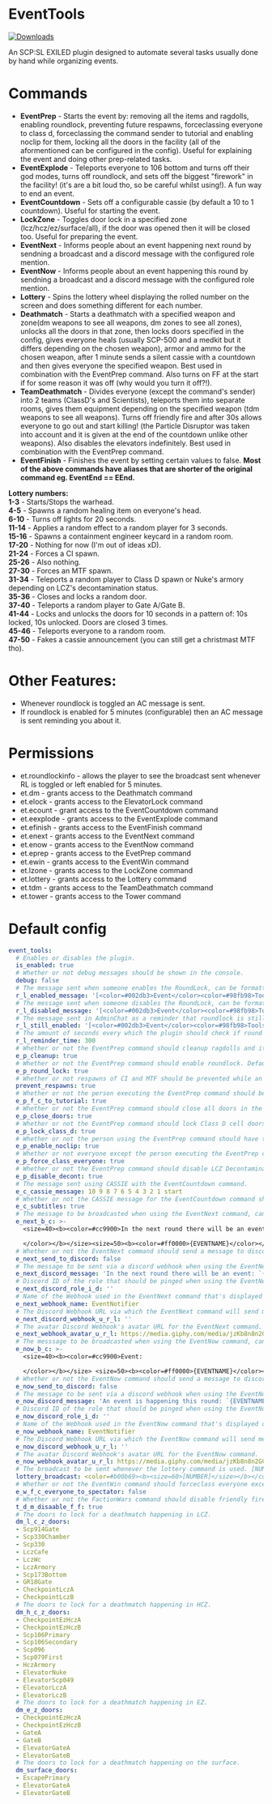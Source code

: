 # EventTools
<a href="https://github.com/Mikihero/EventTools/releases"><img src="https://img.shields.io/github/downloads/Mikihero/EventTools/total?label=Downloads" alt="Downloads"></a>
  
An SCP:SL EXILED plugin designed to automate several tasks usually done by hand while organizing events.

# **Commands**  
- **EventPrep** - Starts the event by: removing all the items and ragdolls, enabling roundlock, preventing future respawns, forceclassing everyone to class d, forceclassing the command sender to tutorial and enabling noclip for them, locking all the doors in the facility (all of the aformentioned can be configured in the config). Useful for explaining the event and doing other prep-related tasks.  
- **EventExplode** - Teleports everyone to 106 bottom and turns off their god modes, turns off roundlock, and sets off the biggest "firework" in the facility! (it's are a bit loud tho, so be careful whilst using!). A fun way to end an event.  
- **EventCountdown** - Sets off a configurable cassie (by default a 10 to 1 countdown). Useful for starting the event.  
- **LockZone** - Toggles door lock in a specified zone (lcz/hcz/ez/surface/all), if the door was opened then it will be closed too. Useful for preparing the event. 
- **EventNext** - Informs people about an event happening next round by sendning a broadcast and a discord message with the configured role mention.
- **EventNow** - Informs people about an event happening this round by sendning a broadcast and a discord message with the configured role mention. 
- **Lottery** - Spins the lottery wheel displaying the rolled number on the screen and does something different for each number.    
- **Deathmatch** - Starts a deathmatch with a specified weapon and zone(dm weapons to see all weapons, dm zones to see all zones), unlocks all the doors in that zone, then locks doors specified in the config, gives everyone heals (usually SCP-500 and a medkit but it differs depending on the chosen weapon), armor and ammo for the chosen weapon, after 1 minute sends a silent cassie with a countdown and then gives everyone the specified weapon. Best used in combination with the EventPrep command. Also turns on FF at the start if for some reason it was off (why would you turn it off?!).
- **TeamDeathmatch** - Divides everyone (except the command's sender) into 2 teams (ClassD's and Scientists), teleports them into separate rooms, gives them equipment depending on the specified weapon (tdm weapons to see all weapons). Turns off friendly fire and after 30s allows everyone to go out and start killing! (the Particle Disruptor was taken into account and it is given at the end of the countdown unlike other weapons). Also disables the elevators indefinitely. Best used in combination with the EventPrep command.  
- **EventFinish** - Finishes the event by setting certain values to false. 
**Most of the above commands have aliases that are shorter of the original command eg. EventEnd == EEnd.**

**Lottery numbers:**  
**1-3** - Starts/Stops the warhead.  
**4-5** - Spawns a random healing item on everyone's head.  
**6-10** - Turns off lights for 20 seconds.  
**11-14** - Applies a random effect to a random player for 3 seconds.  
**15-16** - Spawns a containment engineer keycard in a random room.  
**17-20** - Nothing for now (I'm out of ideas xD).  
**21-24** - Forces a CI spawn.  
**25-26** - Also nothing.  
**27-30** - Forces an MTF spawn.  
**31-34** - Teleports a random player to Class D spawn or Nuke's armory depending on LCZ's decontamination status.  
**35-36** - Closes and locks a random door.    
**37-40** - Teleports a random player to Gate A/Gate B.  
**41-44** - Locks and unlocks the doors for 10 seconds in a pattern of: 10s locked, 10s unlocked. Doors are closed 3 times.  
**45-46** - Teleports everyone to a random room.  
**47-50** - Fakes a cassie announcement (you can still get a christmast MTF tho).  

# **Other Features:**  
- Whenever roundlock is toggled an AC message is sent. 
- If roundlock is enabled for 5 minutes (configurable) then an AC message is sent reminding you about it.

# **Permissions**
- et.roundlockinfo - allows the player to see the broadcast sent whenever RL is toggled or left enabled for 5 minutes.
- et.dm - grants access to the Deathmatch command
- et.elock - grants access to the ElevatorLock command
- et.ecount - grant access to the EventCountdown command
- et.eexplode - grants access to the EventExplode command
- et.efinish - grants access to the EventFinish command
- et.enext - grants access to the EventNext command
- et.enow - grants access to the EventNow command
- et.eprep - grants access to the EvetPrep command
- et.ewin - grants access to the EventWin command
- et.lzone - grants access to the LockZone command
- et.lottery - grants access to the Lottery command
- et.tdm - grants access to the TeamDeathmatch command
- et.tower - grants access to the Tower command

# Default config
```yaml
event_tools:
  # Enables or disables the plugin.
  is_enabled: true
  # Whether or not debug messages should be shown in the console.
  debug: false
  # The message sent when someone enables the RoundLock, can be formatted like a normal SL broadcast.
  r_l_enabled_message: '[<color=#002db3>Event</color><color=#98fb98>Tools</color>] <color=#50c878>RoundLock</color><color=#ffffff> has been </color><color=#00ffff>enabled.</color>'
  # The message sent when someone disables the RoundLock, can be formatted like a normal SL broadcast.
  r_l_disabled_message: '[<color=#002db3>Event</color><color=#98fb98>Tools</color>] <color=#50c878>RoundLock</color><color=#ffffff> has been </color><color=#c50000>disabled.</color>'
  # The message sent in AdminChat as a reminder that roundlock is still enabled, can be formatted like a normal SL broadcast.
  r_l_still_enabled: '[<color=#002db3>Event</color><color=#98fb98>Tools</color>] <color=#ffffff> A quick reminder that </color><color=#50c878>RoundLock</color><color=#ffffff> is still </color><color=#00ffff>enabled.</color>'
  # The amount of seconds every which the plugin should check if round lock is enabled and send a broadcast accordingly. Default: 300
  r_l_reminder_time: 300
  # Whether or not the EventPrep command should cleanup ragdolls and items. Default: true
  e_p_cleanup: true
  # Whether or not the EventPrep command should enable roundlock. Default: true
  e_p_round_lock: true
  # Whether or not respawns of CI and MTF should be prevented while an event is haoppening.
  prevent_respawns: true
  # Whether or not the person executing the EventPrep command should be forceclassed to tutorial. Default: true
  e_p_f_c_to_tutorial: true
  # Whether or not the EventPrep command should close all doors in the facility. Default: true
  e_p_close_doors: true
  # Whether or not the EventPrep command should lock Class D cell doors. Default: true
  e_p_lock_class_d: true
  # Whether or not the person using the EventPrep command should have their noclip enabled. Default: true
  e_p_enable_noclip: true
  # Whether or not everyone except the person executing the EventPrep command should be forceclassed to Class D. Default: true
  e_p_force_class_everyone: true
  # Whether or not the EventPrep command should disable LCZ Decontamination. Default: true
  e_p_disable_decont: true
  # The message sent using CASSIE with the EventCountdown command.
  e_c_cassie_message: 10 9 8 7 6 5 4 3 2 1 start
  # Whether or not the CASSIE message for the EventCountdown command should have subtitles. Default: true
  e_c_subtitles: true
  # The message to be broadcasted when using the EventNext command, can be formatted like a normal SL broadcast. {EVENTNAME} will be replaced with the name of the event.
  e_next_b_c: >-
    <size=40><b><color=#cc9900>In the next round there will be an event:

    </color></b></size><size=50><b><color=#ff0000>{EVENTNAME}</color></b></size>
  # Whether or not the EventNext command should send a message to discord, if set to true the ENextDiscordWebhookURL value has to be correctly specified. Default: false.
  e_next_send_to_discord: false
  # The message to be sent via a discord webhook when using the EventNext command. Can be formatted like a normal discord message.
  e_next_discord_message: 'In the next round there will be an event: `{EVENTNAME}`'
  # Discord ID of the role that should be pinged when using the EventNext command. Leave empty to not ping any role.
  e_next_discord_role_i_d: ''
  # Name of the Webhook used in the EventNext command that's displayed on discord.
  e_next_webhook_name: EventNotifier
  # The Discord Webhook URL via which the EventNext command will send messages.
  e_next_discord_webhook_u_r_l: ''
  # The avatar Discord Webhook's avatar URL for the EventNext command.
  e_next_webhook_avatar_u_r_l: https://media.giphy.com/media/jzKb8n8n2GC6s0cUB1/giphy.gif
  # The messsage to be broadcasted when using the EventNow command, can be formatted like a normal SL broadcast. {EVENTNAME} will be replaced with the name of the event.
  e_now_b_c: >-
    <size=40><b><color=#cc9900>Event:

    </color></b></size> <size=50><b><color=#ff0000>{EVENTNAME}</color></b></size>
  # Whether or not the EventNow command should send a message to discord, if set to true the ENowDiscordWebhookURL value has to be correctly specified. Default: false.
  e_now_send_to_discord: false
  # The message to be sent via a discord webhook when using the EventNow command. Can be formatted like a normal discord message.
  e_now_discord_message: 'An event is happening this round: `{EVENTNAME}`'
  # Discord ID of the role that should be pinged when using the EventNow command. Leave empty to not ping any role.
  e_now_discord_role_i_d: ''
  # Name of the Webhook used in the EventNow command that's displayed on discord.
  e_now_webhook_name: EventNotifier
  # The Discord Webhook URL via which the EventNow command will send messages.
  e_now_discord_webhook_u_r_l: ''
  # The avatar Discord Webhook's avatar URL for the EventNow command.
  e_now_webhook_avatar_u_r_l: https://media.giphy.com/media/jzKb8n8n2GC6s0cUB1/giphy.gif
  # The broadcast to be sent whenever the lottery command is used. [NUMBER] will be replaced with the chosen number.
  lottery_broadcast: <color=#b00b69><b><size=60>[NUMBER]</size></b></color>
  # Whether or not the EventWin command should forceclass everyone except you and your target to spectator. Default: false
  e_w_f_c_everyone_to_spectator: false
  # Whether or not the FactionWars command should disable friendly fire. Default: true.
  t_d_m_disaable_f_f: true
  # The doors to lock for a deathmatch happening in LCZ.
  dm_l_c_z_doors:
  - Scp914Gate
  - Scp330Chamber
  - Scp330
  - LczCafe
  - LczWc
  - LczArmory
  - Scp173Bottom
  - GR18Gate
  - CheckpointLczA
  - CheckpointLczB
  # The doors to lock for a deathmatch happening in HCZ.
  dm_h_c_z_doors:
  - CheckpointEzHczA
  - CheckpointEzHczB
  - Scp106Primary
  - Scp106Secondary
  - Scp096
  - Scp079First
  - HczArmory
  - ElevatorNuke
  - ElevatorScp049
  - ElevatorLczA
  - ElevatorLczB
  # The doors to lock for a deathmatch happening in EZ.
  dm_e_z_doors:
  - CheckpointEzHczA
  - CheckpointEzHczB
  - GateA
  - GateB
  - ElevatorGateA
  - ElevatorGateB
  # The doors to lock for a deathmatch happening on the surface.
  dm_surface_doors:
  - EscapePrimary
  - ElevatorGateA
  - ElevatorGateB
```
